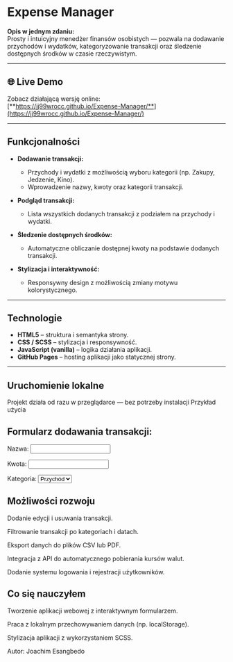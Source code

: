 # Expense Manager 

**Opis w jednym zdaniu:**  
Prosty i intuicyjny menedżer finansów osobistych — pozwala na dodawanie przychodów i wydatków, kategoryzowanie transakcji oraz śledzenie dostępnych środków w czasie rzeczywistym.

---

## 🌐 Live Demo  
Zobacz działającą wersję online:  
 [**https://jj99wrocc.github.io/Expense-Manager/**](https://jj99wrocc.github.io/Expense-Manager/)

---

##  Funkcjonalności

- **Dodawanie transakcji:**  
  - Przychody i wydatki z możliwością wyboru kategorii (np. Zakupy, Jedzenie, Kino).
  - Wprowadzenie nazwy, kwoty oraz kategorii transakcji.

- **Podgląd transakcji:**  
  - Lista wszystkich dodanych transakcji z podziałem na przychody i wydatki.

- **Śledzenie dostępnych środków:**  
  - Automatyczne obliczanie dostępnej kwoty na podstawie dodanych transakcji.

- **Stylizacja i interaktywność:**  
  - Responsywny design z możliwością zmiany motywu kolorystycznego.

---

##  Technologie

- **HTML5** – struktura i semantyka strony.  
- **CSS / SCSS** – stylizacja i responsywność.  
- **JavaScript (vanilla)** – logika działania aplikacji.  
- **GitHub Pages** – hosting aplikacji jako statycznej strony.

---

##  Uruchomienie lokalne

Projekt działa od razu w przeglądarce — bez potrzeby instalacji
Przykład użycia

## Formularz dodawania transakcji:

<form id="transactionForm">
  <label for="name">Nazwa:</label>
  <input type="text" id="name" name="name" required>
  
  <label for="amount">Kwota:</label>
  <input type="number" id="amount" name="amount" required>
  
  <label for="category">Kategoria:</label>
  <select id="category" name="category" required>
    <option value="income">Przychód</option>
    <option value="shopping">Zakupy</option>
    <option value="food">Jedzenie</option>
    <option value="cinema">Kino</option>
  </select>

## Możliwości rozwoju

Dodanie edycji i usuwania transakcji.

Filtrowanie transakcji po kategoriach i datach.

Eksport danych do plików CSV lub PDF.

Integracja z API do automatycznego pobierania kursów walut.

Dodanie systemu logowania i rejestracji użytkowników.

## Co się nauczyłem

Tworzenie aplikacji webowej z interaktywnym formularzem.

Praca z lokalnym przechowywaniem danych (np. localStorage).

Stylizacja aplikacji z wykorzystaniem SCSS.



Autor: Joachim Esangbedo
